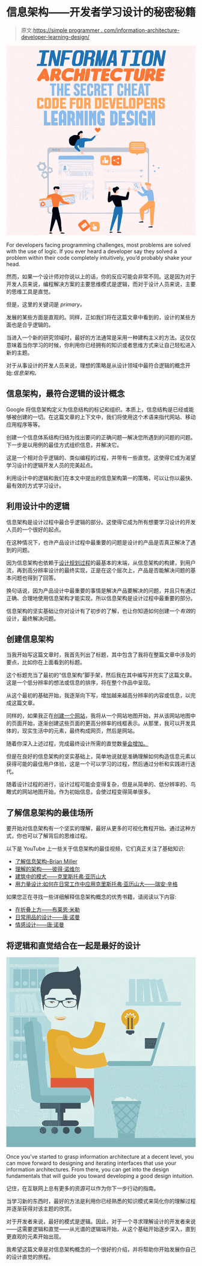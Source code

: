 # 信息架构——开发者学习设计的秘密秘籍

> 原文:[https://simple programmer . com/information-architecture-developer-learning-design/](https://simpleprogrammer.com/information-architecture-developers-learning-design/)

![information architecture](img/5fdaa8efbf3d84caf1a97fdc728c9993.png)

For developers facing programming challenges, most problems are solved with the use of logic. If you ever heard a developer say they solved a problem within their code completely intuitively, you’d probably shake your head.

然而，如果一个设计师对你说以上的话，你的反应可能会非常不同。这是因为对于开发人员来说，编程解决方案的主要思维模式是逻辑，而对于设计人员来说，主要的思维工具是直觉。

但是，这里的关键词是 *primary。*

发展的某些方面是直观的。同样，正如我们将在这篇文章中看到的，设计的某些方面也是合乎逻辑的。

当进入一个新的研究领域时，最好的方法通常是采用一种建构主义的方法。这仅仅意味着当你学习的时候，你利用你已经拥有的知识或者思维方式来让自己轻松进入新的主题。

对于从事设计的开发人员来说，理想的策略是从设计领域中最符合逻辑的概念开始:*信息架构。*

## 信息架构，最符合逻辑的设计概念

Google 将信息架构定义为信息结构的标记和组织。本质上，信息结构是已经或能够被创建的一切。在这篇文章的上下文中，我们将使用这个术语来指代网站、移动应用程序等等。

创建一个信息体系结构归结为找出要问的正确问题—解决您所遇到的问题的问题。下一步是以用例的最佳方式组织信息，并解决它。

这是一个相对合乎逻辑的、类似编程的过程，并带有一些直觉。这使得它成为渴望学习设计的逻辑开发人员的完美起点。

利用设计中的逻辑和我们在本文中提出的信息架构第一的策略，可以让你以最快、最有效的方式学习设计。

## 利用设计中的逻辑

信息架构是设计过程中最合乎逻辑的部分。这使得它成为所有想要学习设计的开发人员的一个很好的起点。

在这种情况下，也许产品设计过程中最重要的问题是设计的产品是否真正解决了遇到的问题。

因为信息架构也依赖于[设计规划过程](https://planflow.dev)的最基本的末端，从信息架构的构建，到用户流，再到高分辨率设计的最终实现，正是在这个层次上，产品是否能解决问题的基本问题也得到了回答。

换句话说，因为产品设计中最重要的事情是解决产品要解决的问题，并且只有通过正确、合理地使用信息架构才能实现，所以信息架构是设计过程中最重要的部分。

信息架构的坚实基础让你对设计有了初步的了解，也让你知道如何创建一个*有效*的设计，最终解决问题。

## 创建信息架构

当我开始写这篇文章时，我首先列出了标题，其中包含了我将在整篇文章中涉及的要点，比如你在上面看到的标题。

这个标题充当了最初的“信息架构”脚手架，然后我在其中编写并充实了这篇文章。这是一个低分辨率的想法或信息的排序，将在整个作品中呈现。

从这个最初的基础开始，我逐渐向下写，增加越来越高分辨率的内容或信息，以完成这篇文章。

同样的，如果我正在[创建一个网站](https://simpleprogrammer.com/wordpress-for-programmers/)，我将从一个网站地图开始，并从该网站地图中的页面开始，逐渐创建这些页面的更高分辨率的线框表示。从那里，我可以开发具体的，现实生活中的元素，最终构成网页，然后是网站。

随着你深入上述过程，完成最终设计所需的直觉数量[会增加。](http://www.designbynumbers.io/how-to-develop-designers-intuition/)

但是在良好的信息架构的坚实基础上，简单地说就是准确理解如何构造信息元素以获得可能的最佳用户体验，这是一个可以学习的过程，然后通过分析和实践进行迭代。

随着设计过程的进行，设计过程可能会变得复杂，但是从简单的、低分辨率的、鸟瞰式的网站地图开始，作为初始信息，会使过程变得简单很多。

## 了解信息架构的最佳场所

要开始对信息架构有一个坚实的理解，最好从更多的可视化教程开始。通过这种方式，你也可以了解背后的思维过程。

以下是 YouTube 上一些关于信息架构的最佳视频，它们真正关注了基础知识:

*   [了解信息架构–Brian Miller](https://www.youtube.com/watch?v=Ytv21Jx0hD4)
*   [理解的架构——彼得·诺维尔](https://www.youtube.com/watch?v=rkcIfepMJ94)
*   [建筑中的模式——克里斯托弗·亚历山大](https://www.youtube.com/watch?v=98LdFA-_zfA)
*   [用力量设计:如何在日常工作中应用克里斯托弗·亚历山大——瑞安·辛格](https://www.youtube.com/watch?v=vjWJBy_9DO0)

如果您正在寻找一些详细解释信息架构概念的优秀书籍，请阅读以下内容:

*   [在折叠上方——布莱恩·米勒](http://www.amazon.com/exec/obidos/ASIN/B01GP0D07I/makithecompsi-20)
*   [日常用品的设计——唐·诺曼](http://www.amazon.com/exec/obidos/ASIN/B00E257T6C/makithecompsi-20)
*   [情感设计——唐·诺曼](http://www.amazon.com/exec/obidos/ASIN/B005GKIYD4/makithecompsi-20)

## 将逻辑和直觉结合在一起是最好的设计

![information architecture](img/6a71cf757957c7a9eabfb133fd6db261.png)

Once you’ve started to grasp information architecture at a decent level, you can move forward to designing and iterating interfaces that use your information architectures. From there, you can get into the design fundamentals that will guide you toward developing a good design intuition.

记住，在互联网上总有更多的资源可以作为你下一步行动的指南。

当学习新的东西时，最好的方法是利用你已经熟悉的知识模式来简化你的理解过程并逐渐获得对该主题的欣赏。

对于开发者来说，最好的模式是逻辑。因此，对于一个寻求理解设计的开发者来说——这需要逻辑和直觉——从光谱的逻辑端开始，从这个基础开始逐步深入，直到更直观的元素开始出现。

我希望这篇文章是对信息架构概念的一个很好的介绍，并将帮助你开始发展你自己的设计直觉的旅程。